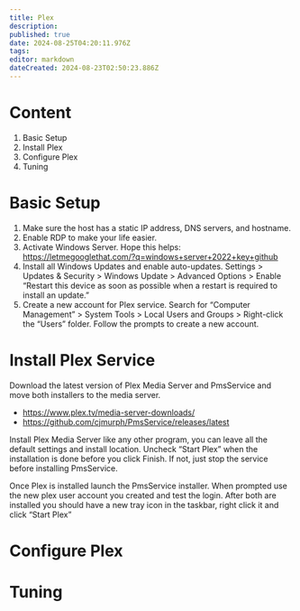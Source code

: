 ```yaml
---
title: Plex
description: 
published: true
date: 2024-08-25T04:20:11.976Z
tags: 
editor: markdown
dateCreated: 2024-08-23T02:50:23.886Z
---
```


# Content
1. Basic Setup
2. Install Plex
3. Configure Plex
4. Tuning

# Basic Setup
1. Make sure the host has a static IP address, DNS servers, and hostname.
2. Enable RDP to make your life easier.
3. Activate Windows Server. Hope this helps: https://letmegooglethat.com/?q=windows+server+2022+key+github
4. Install all Windows Updates and enable auto-updates. Settings > Updates & Security > Windows Update > Advanced Options > Enable “Restart this device as soon as possible when a restart is required to install an update.”
5. Create a new account for Plex service. Search for “Computer Management” > System Tools > Local Users and Groups > Right-click the “Users” folder. Follow the prompts to create a new account.

# Install Plex Service
Download the latest version of Plex Media Server and PmsService and move both installers to the media server.

- https://www.plex.tv/media-server-downloads/
- https://github.com/cjmurph/PmsService/releases/latest

Install Plex Media Server like any other program, you can leave all the default settings and install location. Uncheck “Start Plex” when the installation is done before you click Finish. If not, just stop the service before installing PmsService.



Once Plex is installed launch the PmsService installer. When prompted use the new plex user account you created and test the login. After both are installed you should have a new tray icon in the taskbar, right click it and click “Start Plex”



# Configure Plex

# Tuning


